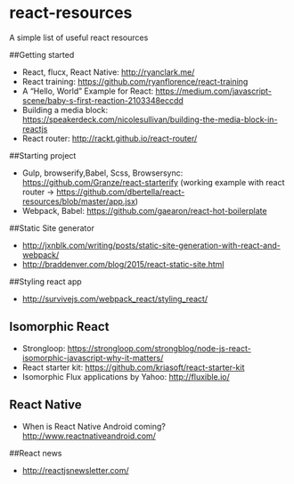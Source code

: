 # react-resources
A simple list of useful react resources

##Getting started
* React, flucx, React Native: http://ryanclark.me/
* React training: https://github.com/ryanflorence/react-training
* A “Hello, World” Example for React: https://medium.com/javascript-scene/baby-s-first-reaction-2103348eccdd
* Building a media block: https://speakerdeck.com/nicolesullivan/building-the-media-block-in-reactjs
* React router: http://rackt.github.io/react-router/

##Starting project
* Gulp, browserify,Babel, Scss, Browsersync: https://github.com/Granze/react-starterify (working example with react router -> https://github.com/dbertella/react-resources/blob/master/app.jsx)
* Webpack, Babel: https://github.com/gaearon/react-hot-boilerplate

##Static Site generator
* http://jxnblk.com/writing/posts/static-site-generation-with-react-and-webpack/
* http://braddenver.com/blog/2015/react-static-site.html

##Styling react app
* http://survivejs.com/webpack_react/styling_react/

## Isomorphic React
* Strongloop: https://strongloop.com/strongblog/node-js-react-isomorphic-javascript-why-it-matters/
* React starter kit: https://github.com/kriasoft/react-starter-kit
* Isomorphic Flux applications by Yahoo: http://fluxible.io/

## React Native
* When is React Native Android coming? http://www.reactnativeandroid.com/

##React news
* http://reactjsnewsletter.com/
